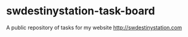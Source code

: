 # swdestinystation-task-board
A public repository of tasks for my website http://swdestinystation.com 
